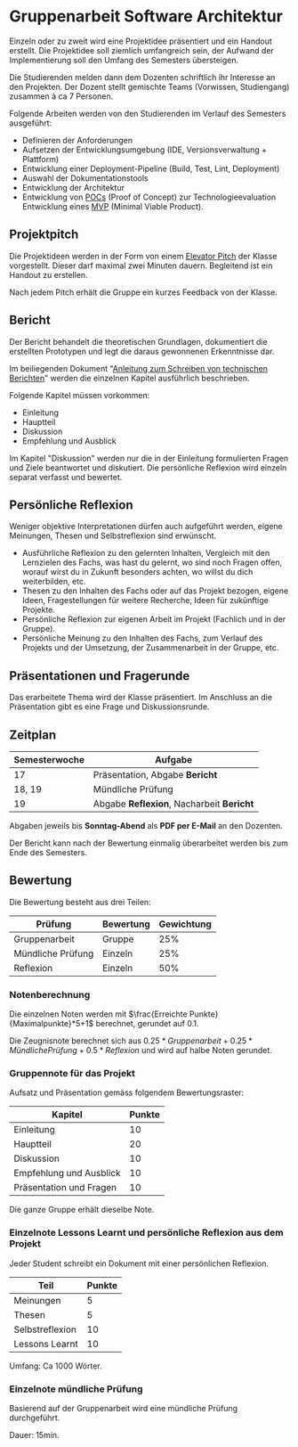 # Gruppenarbeit Software Architektur

Einzeln oder zu zweit wird eine Projektidee präsentiert und ein Handout erstellt. Die Projektidee soll ziemlich
umfangreich sein, der Aufwand der Implementierung soll den Umfang des Semesters übersteigen.

Die Studierenden melden dann dem Dozenten schriftlich ihr Interesse an den Projekten. Der Dozent stellt gemischte
Teams (Vorwissen, Studiengang) zusammen à ca 7 Personen.

Folgende Arbeiten werden von den Studierenden im Verlauf des Semesters ausgeführt:

- Definieren der Anforderungen
- Aufsetzen der Entwicklungsumgebung (IDE, Versionsverwaltung + Plattform)
- Entwicklung einer Deployment-Pipeline (Build, Test, Lint, Deployment)
- Auswahl der Dokumentationstools
- Entwicklung der Architektur
- Entwicklung von [POCs](https://de.wikipedia.org/wiki/Proof_of_Concept) (Proof of Concept) zur Technologieevaluation
  Entwicklung eines
  [MVP](https://de.wikipedia.org/wiki/Minimum_Viable_Product) (Minimal Viable Product).

## Projektpitch

Die Projektideen werden in der Form von einem [Elevator Pitch](https://en.wikipedia.org/wiki/Elevator_pitch) der Klasse
vorgestellt. Dieser darf maximal zwei Minuten dauern. Begleitend ist ein Handout zu erstellen.

Nach jedem Pitch erhält die Gruppe ein kurzes Feedback von der Klasse.

## Bericht

Der Bericht behandelt die theoretischen Grundlagen, dokumentiert die erstellten Prototypen und legt die daraus
gewonnenen Erkenntnisse dar.

Im beiliegenden Dokument "[Anleitung zum Schreiben von technischen Berichten](../../Readings/AnleitungTechnischerBericht.pdf)" werden die einzelnen Kapitel ausführlich beschrieben.

Folgende Kapitel müssen vorkommen:

- Einleitung
- Hauptteil
- Diskussion
- Empfehlung und Ausblick

Im Kapitel "Diskussion" werden nur die in der Einleitung formulierten Fragen und Ziele beantwortet und diskutiert. Die
persönliche Reflexion wird einzeln separat verfasst und bewertet.

## Persönliche Reflexion

Weniger objektive Interpretationen dürfen auch aufgeführt werden, eigene Meinungen, Thesen und Selbstreflexion sind
erwünscht.

- Ausführliche Reflexion zu den gelernten Inhalten, Vergleich mit den Lernzielen des Fachs, was hast du gelernt, wo sind
  noch Fragen offen, worauf wirst du in Zukunft besonders achten, wo willst du dich weiterbilden, etc.
- Thesen zu den Inhalten des Fachs oder auf das Projekt bezogen, eigene Ideen, Fragestellungen für weitere Recherche,
  Ideen für zukünftige Projekte.
- Persönliche Reflexion zur eigenen Arbeit im Projekt (Fachlich und in der Gruppe).
- Persönliche Meinung zu den Inhalten des Fachs, zum Verlauf des Projekts und der Umsetzung, der Zusammenarbeit in der
  Gruppe, etc.

## Präsentationen und Fragerunde

Das erarbeitete Thema wird der Klasse präsentiert. Im Anschluss an die Präsentation gibt es eine Frage und
Diskussionsrunde.

## Zeitplan

| Semesterwoche | Aufgabe                                      |
|---------------|----------------------------------------------|
| 17            | Präsentation, Abgabe **Bericht**             |
| 18, 19        | Mündliche Prüfung                            |
| 19            | Abgabe **Reflexion**, Nacharbeit **Bericht** |

Abgaben jeweils bis **Sonntag-Abend** als **PDF per E-Mail** an den Dozenten.

Der Bericht kann nach der Bewertung einmalig überarbeitet werden bis zum Ende des Semesters.

## Bewertung

Die Bewertung besteht aus drei Teilen:

| Prüfung           | Bewertung | Gewichtung |
|-------------------|-----------|------------|
| Gruppenarbeit     | Gruppe    | 25%        |
| Mündliche Prüfung | Einzeln   | 25%        |
| Reflexion         | Einzeln   | 50%        |

### Notenberechnung

Die einzelnen Noten werden mit $\frac{Erreichte Punkte}{Maximalpunkte}*5+1$ berechnet, gerundet auf 0.1.

Die Zeugnisnote berechnet sich aus $0.25*Gruppenarbeit + 0.25*Mündliche Prüfung + 0.5*Reflexion$ und wird auf halbe
Noten gerundet.

### Gruppennote für das Projekt

Aufsatz und Präsentation gemäss folgendem Bewertungsraster:

| Kapitel                 | Punkte |
|-------------------------|--------|
| Einleitung              | 10     |
| Hauptteil               | 20     |
| Diskussion              | 10     |
| Empfehlung und Ausblick | 10     |
| Präsentation und Fragen | 10     |

Die ganze Gruppe erhält dieselbe Note.

### Einzelnote Lessons Learnt und persönliche Reflexion aus dem Projekt

Jeder Student schreibt ein Dokument mit einer persönlichen Reflexion.

| Teil            | Punkte |
|-----------------|--------|
| Meinungen       | 5      |
| Thesen          | 5      |
| Selbstreflexion | 10     |
| Lessons Learnt  | 10     |

Umfang: Ca 1000 Wörter.

### Einzelnote mündliche Prüfung

Basierend auf der Gruppenarbeit wird eine mündliche Prüfung durchgeführt.

Dauer: 15min.